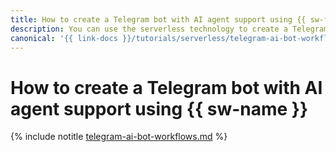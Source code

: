 ```yaml
---
title: How to create a Telegram bot with AI agent support using {{ sw-full-name }}
description: You can use the serverless technology to create a Telegram bot.
canonical: '{{ link-docs }}/tutorials/serverless/telegram-ai-bot-workflows'
---
```


# How to create a Telegram bot with AI agent support using {{ sw-name }}

{% include notitle [telegram-ai-bot-workflows.md](../../_tutorials/serverless/telegram-ai-bot-workflows.md) %}